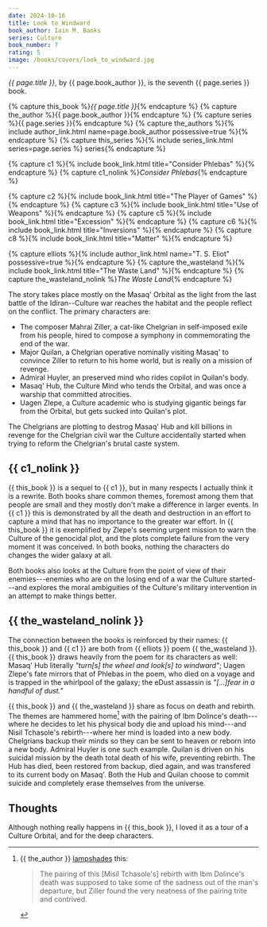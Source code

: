 ```yaml
---
date: 2024-10-16
title: Look to Windward
book_author: Iain M. Banks
series: Culture
book_number: 7
rating: 5
image: /books/covers/look_to_windward.jpg
---
```


<cite class="book-title">{{ page.title }}</cite>, by <span
class="author-name">{{ page.book_author }}</span>, is the seventh <span
class="book-series">{{ page.series }}</span> book.

{% capture this_book %}<cite class="book-title">{{ page.title }}</cite>{% endcapture %}
{% capture the_author %}<span class="author-name">{{ page.book_author }}</span>{% endcapture %}
{% capture series %}<span class="book-series">{{ page.series }}</span>{% endcapture %}
{% capture the_authors %}{% include author_link.html name=page.book_author possessive=true %}{% endcapture %}
{% capture this_series %}{% include series_link.html series=page.series %} series{% endcapture %}

{% capture c1 %}{% include book_link.html title="Consider Phlebas" %}{% endcapture %}
{% capture c1_nolink %}<cite class="book-title">Consider Phlebas</cite>{% endcapture %}

{% capture c2 %}{% include book_link.html title="The Player of Games" %}{% endcapture %}
{% capture c3 %}{% include book_link.html title="Use of Weapons" %}{% endcapture %}
{% capture c5 %}{% include book_link.html title="Excession" %}{% endcapture %}
{% capture c6 %}{% include book_link.html title="Inversions" %}{% endcapture %}
{% capture c8 %}{% include book_link.html title="Matter" %}{% endcapture %}

{% capture elliots %}{% include author_link.html name="T. S. Eliot" possessive=true %}{% endcapture %}
{% capture the_wasteland %}{% include book_link.html title="The Waste Land" %}{% endcapture %}
{% capture the_wasteland_nolink %}<cite class="book-title">The Waste Land</cite>{% endcapture %}

The story takes place mostly on the Masaq' Orbital as the light from the last
battle of the Idiran--Culture war reaches the habitat and the people reflect
on the conflict. The primary characters are:

- The composer Mahrai Ziller, a cat-like Chelgrian in self-imposed exile
  from his people, hired to compose a symphony in commemorating the end of the
  war.
- Major Quilan, a Chelgrian operative nominally visiting Masaq' to convince
  Ziller to return to his home world, but is really on a mission of revenge.
- Admiral Huyler, an preserved mind who rides copilot in Quilan's body.
- Masaq' Hub, the Culture Mind who tends the Orbital, and was once a warship
  that committed atrocities.
- Uagen Zlepe, a Culture academic who is studying gigantic beings far from the
  Orbital, but gets sucked into Quilan's plot.

The Chelgrians are plotting to destrog Masaq' Hub and kill billions in revenge
for the Chelgrian civil war the Culture accidentally started when trying to
reform the Chelgrian's brutal caste system.

## {{ c1_nolink }}

{{ this_book }} is a sequel to {{ c1 }}, but in many respects I actually think
it is a rewrite. Both books share common themes, foremost among them that
people are small and they mostly don't make a difference in larger events. In
{{ c1 }} this is demonstrated by all the death and destruction in an effort to
capture a mind that has no importance to the greater war effort. In {{
this_book }} it is exemplified by Zlepe's seeming urgent mission to warn the
Culture of the genocidal plot, and the plots complete failure from the very
moment it was conceived. In both books, nothing the characters do changes the
wider galaxy at all.

Both books also looks at the Culture from the point of view of their
enemies---enemies who are on the losing end of a war the Culture started---and
explores the moral ambiguities of the Culture's military intervention in an
attempt to make things better.

## {{ the_wasteland_nolink }}

The connection between the books is reinforced by their names: {{ this_book }}
and {{ c1 }} are both from {{ elliots }} poem {{ the_wasteland }}. {{
this_book }} draws heavily from the poem for its characters as well: Masaq'
Hub literally _"turn[s] the wheel and look[s] to windward"_; Uagen Zlepe's
fate mirrors that of Phlebas in the poem, who died on a voyage and is trapped
in the whirlpool of the galaxy; the eDust assassin is _"[...]fear in a handful
of dust."_

{{ this_book }} and {{  the_wasteland }} share as focus on death and rebirth.
The themes are hammered home[^lampshade] with the pairing of Ibm Dolince's
death---where he decides to let his physical body die and upload his
mind---and Nisil Tchasole's rebirth---where her mind is loaded into a new
body. Chelgrians backup their minds so they can be sent to heaven or reborn
into a new body. Admiral Huyler is one such example. Quilan is driven on his
suicidal mission by the death total death of his wife, preventing rebirth. The
Hub has died, been restored from backup, died again, and was transfered to its
current body on Masaq'. Both the Hub and Quilan choose to commit suicide and
completely erase themselves from the universe.

[^lampshade]: 
    {{ the_author }} [lampshades][lampshade] this:

    > The pairing of this [Misil Tchasole's] rebirth with Ibm Dolince's death
    > was supposed to take some of the sadness out of the man's departure, but
    > Ziller found the very neatness of the pairing trite and contrived.

[lampshade]: https://en.wiktionary.org/wiki/lampshade#Verb

## Thoughts

Although nothing really happens in {{ this_book }}, I loved it as a tour of a
Culture Orbital, and for the deep characters.
